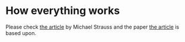 # How everything works
Please check [the article](https://michaelstrauss.dev/shazam-in-python) by Michael Strauss and 
the paper [the article](https://www.ee.columbia.edu/~dpwe/papers/Wang03-shazam.pdf) is based upon.
